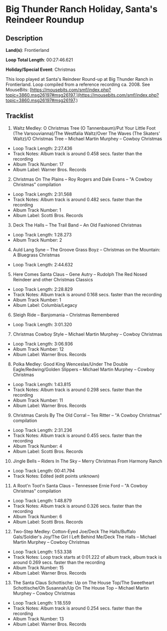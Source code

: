 # Big Thunder Ranch Holiday, Santa's Reindeer Roundup

## Description

**Land(s)**: Frontierland

**Loop Total Length**: 00:27:46.621

**Holiday/Special Event**: Christmas

This loop played at Santa's Reindeer Round-up at Big Thunder Ranch in Frontierland. Loop compiled from a reference recording ca. 2008. See MouseBits: [https://mousebits.com/smf/index.php?topic=3860.msg26197#msg26197.](https://mousebits.com/smf/index.php?topic=3860.msg26197#msg26197.)

## Tracklist

1. Waltz Medley: O Christmas Tree (O Tannenbaum)/Put Your Little Foot (The Varsouvianna)/The Westfalia Waltz/Over The Waves (The Skaters' Waltz)/O Christmas Tree – Michael Martin Murphey – Cowboy Christmas
- Loop Track Length: 2:27.436
- Track Notes: Album track is around 0.458 secs. faster than the recording
- Album Track Number: 17
- Album Label: Warner Bros. Records

2. Christmas On The Plains – Roy Rogers and Dale Evans – "A Cowboy Christmas" compilation
- Loop Track Length: 2:31.568
- Track Notes: Album track is around 0.482 secs. faster than the recording
- Album Track Number: 1
- Album Label: Scotti Bros. Records

3. Deck The Halls – The Trail Band – An Old Fashioned Christmas
- Loop Track Length: 1:28.273
- Album Track Number: 2

4. Auld Lang Syne – The Groove Grass Boyz – Christmas on the Mountain: A Bluegrass Christmas
- Loop Track Length: 2:44.632

5. Here Comes Santa Claus – Gene Autry – Rudolph The Red Nosed Reindeer and other Christmas Classics
- Loop Track Length: 2:28.829
- Track Notes: Album track is around 0.168 secs. faster than the recording
- Album Track Number: 1
- Album Label: Columbia/Legacy

6. Sleigh Ride – Banjomania – Christmas Remembered
- Loop Track Length: 3:01.320

7. Christmas Cowboy Style – Michael Martin Murphey – Cowboy Christmas
- Loop Track Length: 3:06.936
- Album Track Number: 12
- Album Label: Warner Bros. Records

8. Polka Medley: Good King Wenceslas/Under The Double Eagle/Redwing/Golden Slippers – Michael Martin Murphey – Cowboy Christmas
- Loop Track Length: 1:43.815
- Track Notes: Album track is around 0.298 secs. faster than the recording
- Album Track Number: 11
- Album Label: Warner Bros. Records

9. Christmas Carols By The Old Corral – Tex Ritter – "A Cowboy Christmas" compilation
- Loop Track Length: 2:31.236
- Track Notes: Album track is around 0.455 secs. faster than the recording
- Album Track Number: 4
- Album Label: Scotti Bros. Records

10. Jingle Bells – Riders In The Sky – Merry Christmas From Harmony Ranch
- Loop Track Length: 00:41.794
- Track Notes: Edited (edit points unknown)

11. A Root'n Toot'n Santa Claus – Tennessee Ernie Ford – "A Cowboy Christmas" compilation
- Loop Track Length: 1:48.879
- Track Notes: Album track is around 0.326 secs. faster than the recording
- Album Track Number: 6
- Album Label: Scotti Bros. Records

12. Two-Step Medley: Cotton-Eyed Joe/Deck The Halls/Buffalo Gals/Soldier's Joy/The Girl I Left Behind Me/Deck The Halls – Michael Martin Murphey – Cowboy Christmas
- Loop Track Length: 1:53.338
- Track Notes: Loop track starts at 0:01.222 of album track, album track is around 0.269 secs. faster than the recording
- Album Track Number: 15
- Album Label: Warner Bros. Records

13. The Santa Claus Schottische: Up on The House Top/The Sweetheart Schottische/Oh Susannah/Up On The House Top – Michael Martin Murphey – Cowboy Christmas
- Loop Track Length: 1:18.559
- Track Notes: Album track is around 0.254 secs. faster than the recording
- Album Track Number: 13
- Album Label: Warner Bros. Records
